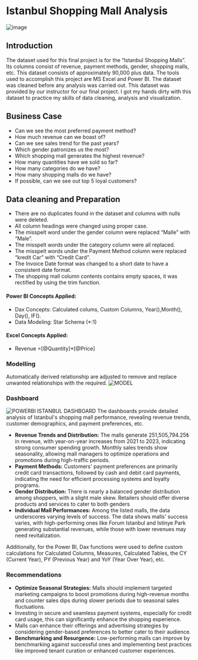 # Istanbul Shopping Mall Analysis
![image](https://github.com/user-attachments/assets/f2d43fe6-fe2c-4b9a-b9bb-dca22515d7e5)
## Introduction
The dataset used for this final project is for the “Istanbul Shopping Malls”. Its columns consist of revenue, payment methods, gender, shopping malls, etc. This dataset consists of approximately 90,000 plus data. The tools used to accomplish this project are MS Excel and Power BI. The dataset was cleaned before any analysis was carried out.
This dataset was provided by our instructor for our final project. I got my hands dirty with this dataset to practice my skills of data cleaning, analysis and visualization.

## Business Case
- Can we see the most preferred payment method?
- How much revenue can we boast of?
- Can we see sales trend for the past years?
- Which gender patronizes us the most?
- Which shopping mall generates the highest revenue?
- How many quantities have we sold so far?
- How many categories do we have?
- How many shopping malls do we have?
- If possible, can we see out top 5 loyal customers?

## Data cleaning and Preparation
- There are no duplicates found in the dataset and columns with nulls were deleted.
- All column headings were changed using proper case.
- The misspelt word under the gender column were replaced “Malle” with “Male”.
- The misspelt words under the category column were all replaced.
- The misspelt words under the Payment Method column were replaced “kredit Car” with “Credit Card”.
- The Invoice Date format was changed to a short date to have a consistent date format.
- The shopping mall column contents contains empty spaces, it was rectified by using the trim function.

#### Power BI Concepts Applied:
- Dax Concepts: Calculated colums, Custom Columns, Year(),Month(), Day(), IF().
- Data Modeling: Star Schema (*:1)
#### Excel Concepts Applied:
- Revenue =[@Quantity]*[@Price]

### Modelling
Automatically derived relationship are adjusted to remove and replace unwanted relationships with the required.
![MODEL](https://github.com/user-attachments/assets/a2a9079e-39de-4723-9ec7-1a719fb558b6)


### Dashboard
![POWERBI ISTANBUL DASHBOARD](https://github.com/user-attachments/assets/64809199-234a-4473-b22e-ab407a22df8c)
The dashboards provide detailed analysis of Istanbul's shopping mall performance, revealing revenue trends, customer demographics, and payment preferences, etc.

- **Revenue Trends and Distribution:** The malls generate 251,505,794.25₺ in revenue, with year-on-year increases from 2021 to 2023, indicating strong consumer spending growth. Monthly sales trends show seasonality, allowing mall managers to optimize operations and promotions during high-traffic periods.
- **Payment Methods:** Customers' payment preferences are primarily credit card transactions, followed by cash and debit card payments, indicating the need for efficient processing systems and loyalty programs.
- **Gender Distribution:** There is nearly a balanced gender distribution among shoppers, with a slight male skew. Retailers should offer diverse products and services to cater to both genders
- **Individual Mall Performances:** Among the listed malls, the data underscores varying levels of success. The data shows malls' success varies, with high-performing ones like Forum Istanbul and Istinye Park generating substantial revenues, while those with lower revenues may need revitalization.

Additionally, for the Power BI, Dax functions were used to define custom calculations for Calculated Columns, Measures, Calculated Tables, the CY (Current Year), PY (Previous Year) and YoY (Year Over Year), etc.

### Recommendations
- **Optimize Seasonal Strategies:** Malls should implement targeted marketing campaigns to boost promotions during high-revenue months and counter sales dips during slower periods due to seasonal sales fluctuations.
- Investing in secure and seamless payment systems, especially for credit card usage, this can significantly enhance the shopping experience.
- Malls can enhance their offerings and advertising strategies by considering gender-based preferences to better cater to their audience.
- **Benchmarking and Resurgence:** Low-performing malls can improve by benchmarking against successful ones and implementing best practices like improved tenant curation or enhanced customer experiences.


